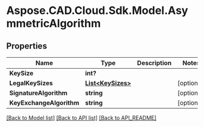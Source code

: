 # Aspose.CAD.Cloud.Sdk.Model.AsymmetricAlgorithm
## Properties

Name | Type | Description | Notes
------------ | ------------- | ------------- | -------------
**KeySize** | **int?** |  | 
**LegalKeySizes** | [**List&lt;KeySizes&gt;**](KeySizes.md) |  | [optional] 
**SignatureAlgorithm** | **string** |  | [optional] 
**KeyExchangeAlgorithm** | **string** |  | [optional] 

[[Back to Model list]](API_README.md#documentation-for-models) [[Back to API list]](API_README.md#documentation-for-api-endpoints) [[Back to API_README]](API_README.md)

